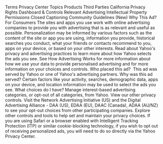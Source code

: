 Terms
Privacy Center
Topics
Products
Third Parties
California Privacy Rights
Dashboard & Controls
Relevant Advertising
Intellectual Property
Permissions
Closed Captioning
Community Guidelines (New)
Why This Ad?
For Consumers
The sites and apps you use work with online advertising companies to provide you with advertising that is as relevant and useful as possible. Personalization may be informed by various factors such as the content of the site or app you are using, information you provide, historical searches you conduct, what your friends or contacts recommend to you, apps on your device, or based on your other interests. Read about Yahoo's privacy and advertising practices to learn more about how Yahoo selects the ads you see.
See How Advertising Works for more information about how we use your data to provide personalised advertising and for more information on your choices and controls.
Who placed this ad? 
This ad was served by Yahoo or one of Yahoo's advertising partners.
Why was this ad served?
Certain factors like your activity, searches, demographic data, apps on your device, and location information may be used to select the ads you see.
What choices do I have?
Manage interest-based advertising categories, or opt-out of all categories, from Yahoo.
View our other privacy controls.
Visit the Network Advertising Initiative (US) and the Digital Advertising Alliance  - DAA (US), EDAA (EU), DAAC (Canada), ADAA (AU/NZ) to see your opt-out choices from other participating companies.
Explore other controls and tools to help set and maintain your privacy choices.
If you are using Safari or a browser enabled with Intelligent Tracking Protection (ITP) or similar cookie-blocking technology, if you wish to opt out of receiving personalized ads, you will need to do so directly via the Yahoo Privacy Center.